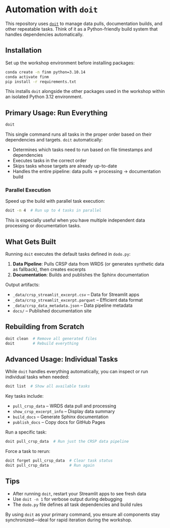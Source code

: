 # Automation with `doit`

This repository uses [`doit`](https://pydoit.org/) to manage data pulls, documentation builds, and other repeatable tasks. Think of it as a Python-friendly build system that handles dependencies automatically.

## Installation
Set up the workshop environment before installing packages:
```bash
conda create -n finm python=3.10.14
conda activate finm
pip install -r requirements.txt
```
This installs `doit` alongside the other packages used in the workshop within an isolated Python 3.12 environment.

## Primary Usage: Run Everything
```bash
doit
```
This single command runs all tasks in the proper order based on their dependencies and targets. `doit` automatically:
- Determines which tasks need to run based on file timestamps and dependencies
- Executes tasks in the correct order
- Skips tasks whose targets are already up-to-date
- Handles the entire pipeline: data pulls → processing → documentation build

### Parallel Execution
Speed up the build with parallel task execution:
```bash
doit -n 4  # Run up to 4 tasks in parallel
```
This is especially useful when you have multiple independent data processing or documentation tasks.

## What Gets Built
Running `doit` executes the default tasks defined in `dodo.py`:
1. **Data Pipeline**: Pulls CRSP data from WRDS (or generates synthetic data as fallback), then creates excerpts
2. **Documentation**: Builds and publishes the Sphinx documentation

Output artifacts:
- `_data/crsp_streamlit_excerpt.csv` – Data for Streamlit apps
- `_data/crsp_streamlit_excerpt.parquet` – Efficient data format
- `_data/crsp_data_metadata.json` – Data pipeline metadata
- `docs/` – Published documentation site

## Rebuilding from Scratch
```bash
doit clean  # Remove all generated files
doit        # Rebuild everything
```

## Advanced Usage: Individual Tasks

While `doit` handles everything automatically, you can inspect or run individual tasks when needed:

```bash
doit list  # Show all available tasks
```

Key tasks include:
- `pull_crsp_data` – WRDS data pull and processing
- `show_crsp_excerpt_info` – Display data summary
- `build_docs` – Generate Sphinx documentation
- `publish_docs` – Copy docs for GitHub Pages

Run a specific task:
```bash
doit pull_crsp_data  # Run just the CRSP data pipeline
```

Force a task to rerun:
```bash
doit forget pull_crsp_data  # Clear task status
doit pull_crsp_data         # Run again
```

## Tips
- After running `doit`, restart your Streamlit apps to see fresh data
- Use `doit -n 1` for verbose output during debugging
- The `dodo.py` file defines all task dependencies and build rules

By using `doit` as your primary command, you ensure all components stay synchronized—ideal for rapid iteration during the workshop.
